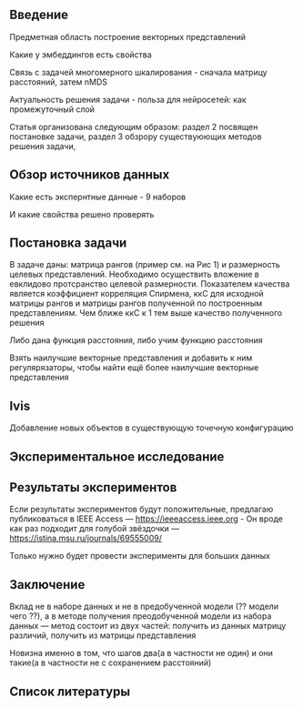 ## Введение

Предметная область построение векторных представлений

Какие у эмбеддингов есть свойства

Связь с задачей многомерного шкалирования - сначала матрицу расстояний, затем nMDS

Актуальность решения задачи - польза для нейросетей: как промежуточный слой

Статья организована следующим образом: раздел 2 посвящен постановке задачи, раздел 3 обзрору существуюющих методов решения задачи, 

## Обзор источников данных

Какие есть экспернтные данные - 9 наборов

И какие свойства решено проверять


## Постановка задачи

В задаче даны: матрица рангов (пример см. на Рис 1) и размерность целевых представлений. Необходимо осуществить вложение в евклидово протсранство целевой размерности. Показателем качества является коэффициент корреляция Спирмена, ккС для исходной матрицы рангов и матрицы рангов полученной по построенным представлениям. Чем ближе ккС к 1 тем выше качество полученного решения

Либо дана функция расстояния, либо учим функцию расстояния

Взять наилучшие векторные представления и добавить к ним регулярязаторы, чтобы найти ещё более наилучшие векторные представления

## Ivis 

Добавление новых объектов в существующую точечную конфигурацию



## Экспериментальное исследование



## Результаты экспериментов

Если результаты экспериментов будут положительные, предлагаю публиковаться в IEEE Access — https://ieeeaccess.ieee.org - Он вроде как раз подходит для голубой звёздочки — https://istina.msu.ru/journals/69555009/

Только нужно будет провести эксперименты для больших данных


## Заключение

Вклад не в наборе данных и не в предобученной модели (?? модели чего ??), а в методе получения преодобученной модели из набора данных — метод состоит из двух частей: получить из данных матрицу различий, получить из матрицы представления
 
Новизна именно в том, что шагов два(а в частности не один) и они такие(а в частности не с сохранением расстояний)

## Список литературы
